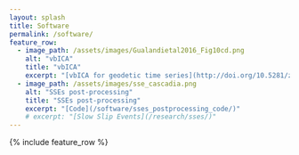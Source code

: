 ```yaml
---
layout: splash
title: Software
permalink: /software/
feature_row:
  - image_path: /assets/images/Gualandietal2016_Fig10cd.png
    alt: "vbICA"
    title: "vbICA"
    excerpt: "[vbICA for geodetic time series](http://doi.org/10.5281/zenodo.4322548)"
  - image_path: /assets/images/sse_cascadia.png
    alt: "SSEs post-processing"
    title: "SSEs post-processing"
    excerpt: "[Code](/software/sses_postprocessing_code/)"
    # excerpt: "[Slow Slip Events](/research/sses/)"
---
```




{% include feature_row %}

<!-- {% include feature_row id="intro" type="center" %}

{% include gallery caption="This is a sample gallery with **Markdown support**." %}


{% include feature_row id="feature_row2" type="left" %}

{% include feature_row id="feature_row3" type="right" %}

{% include feature_row id="feature_row4" type="center" %} -->
